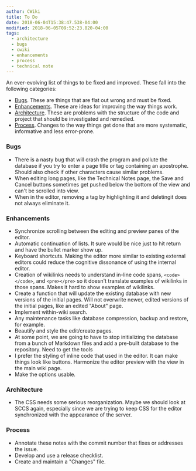 ```yaml
---
author: CWiki
title: To Do
date: 2018-06-04T15:38:47.538-04:00
modified: 2018-06-05T09:52:23.820-04:00
tags:
  - architecture
  - bugs
  - cwiki
  - enhancements
  - process
  - technical note
---
```



​An ever-evolving list of things to be fixed and improved. These fall into the following categories:

* [Bugs](#bugs). These are things that are flat out wrong and must be fixed.
* [Enhancements](#enhancements). These are ideas for improving the way things work.
* [Architecture](#architecture). These are problems with the structure of the code and project that should be investigated and remedied.
* [Process](#process). Changes to the way things get done that are more systematic, informative and less error-prone.

### Bugs <a name="bugs"></a>

* There is a nasty bug that will crash the program and pollute the database if you try to enter a page title or tag containing an apostrophe. Should also check if other characters cause similar problems.
* When editing long pages, like the Technical Notes page, the Save and Cancel buttons sometimes get pushed below the bottom of the view and can't be scrolled into view.
* When in the editor, removing a tag by highlighting it and deleting​ it does not always eliminate it.

### Enhancements <a name="enhancements"></a>

* Synchronize scrolling between the editing and preview panes of the editor.
* Automatic continuation of lists. It sure would be nice just to hit return and have the ​bullet marker show up.
* Keyboard shortcuts. Making the editor more similar to existing external editors could reduce the cognitive dissonance of using the internal editor.
* Creation of wikilinks needs to understand in-line code spans, `<code></code>`, and `<pre></pre>` so it doesn't translate examples of wikilinks in those spans. Makes it hard to show examples of wikilinks.
* Create a function that will update the existing database with new versions of the initial pages. Will not overwrite newer, edited versions of the initial pages, like an edited "About" page.
* Implement within-wiki search.
* Any maintenance tasks like database compression, backup and restore, for example.
* Beautify and style the edit/create pages.
* At some point, we are going to have to stop initializing the database from a bunch of Markdown files and add a pre-built database to the repository. Need to get the tools
* I prefer the styling of inline​ code that used in the editor. It can make things look like buttons. Harmonize the editor preview with the view in the main wiki page.
* Make the options usable.

### Architecture <a name="architecture"></a>

* The CSS needs some serious reorganization. Maybe we should look at SCCS again, especially since we are trying to keep CSS for the editor synchronized​ with the appearance of the server.

### Process <a name="process"></a>

* Annotate these notes with the commit number that fixes or addresses the issue.
* Develop and use a release checklist.
* Create and maintain a "Changes" file.